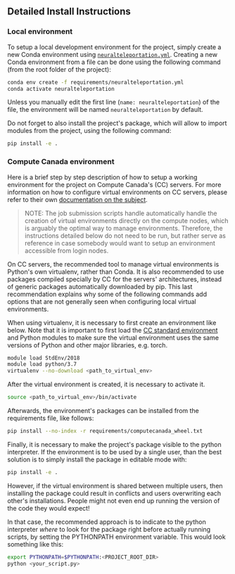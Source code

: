 ## Detailed Install Instructions

### Local environment

To setup a local development environment for the project, simply create a new Conda environment using
[`neuralteleportation.yml`](neuralteleportation.yml). Creating a new Conda environment from a file can
be done using the following command (from the root folder of the project):
```bash
conda env create -f requirements/neuralteleportation.yml
conda activate neuralteleportation
```
Unless you manually edit the first line (`name: neuralteleportation`) of the file, the environment will be named
`neuralteleportation` by default.

Do not forget to also install the project's package, which will allow to import modules from the project, using the
following command:
```bash
pip install -e .
```

### Compute Canada environment

Here is a brief step by step description of how to setup a working environment for the project on Compute Canada's (CC)
servers. For more information on how to configure virtual environments on CC servers,
please refer to their own
[documentation on the subject](https://docs.computecanada.ca/wiki/Python#Creating_and_using_a_virtual_environment).

> NOTE: The job submission scripts handle automatically handle the creation of virtual environments directly on the
> compute nodes, which is arguably the optimal way to manage environments. Therefore, the instructions detailed below
> do not need to be run, but rather serve as reference in case somebody would want to setup an environment accessible
> from login nodes.  

On CC servers, the recommended tool to manage virtual environments is Python's own virtualenv, rather
than Conda. It is also recommended to use packages compiled specially by CC for the servers' architectures,
instead of generic packages automatically downloaded by pip. This last recommendation explains why some of the
following commands add options that are not generally seen when configuring local virtual environments.

When using virtualenv, it is necessary to first create an environment like below. Note that it is important to first
load the [CC standard environment](https://docs.computecanada.ca/wiki/Standard_software_environments/en) and Python modules to make sure the virtual environment uses the same versions of Python and 
other major libraries, e.g. torch.
```bash
module load StdEnv/2018
module load python/3.7
virtualenv --no-download <path_to_virtual_env>
```
After the virtual environment is created, it is necessary to activate it.
```bash
source <path_to_virtual_env>/bin/activate
```
Afterwards, the environment's packages can be installed from the requirements file, like follows:
```bash
pip install --no-index -r requirements/computecanada_wheel.txt
```
Finally, it is necessary to make the project's package visible to the python interpreter. If the environment is to be
used by a single user, than the best solution is to simply install the package in editable mode with:
```bash
pip install -e .
```
However, if the virtual environment is shared between multiple users, then installing the package could
result in conflicts and users overwriting each other's installations. People might not even end up running the version
of the code they would expect!

In that case, the recommended approach is to indicate to the python interpreter *where* to look for the package right
before actually running scripts, by setting the PYTHONPATH environment variable. This would look something like this:
```bash
export PYTHONPATH=$PYTHONPATH:<PROJECT_ROOT_DIR>
python <your_script.py>
```
